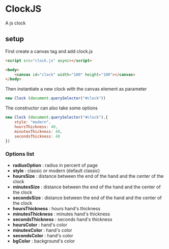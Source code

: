 # ClockJS

A js clock

## setup

First create a canvas tag and add clock.js

```html
<script src="clock.js" async></script>
```

```html
<body>
    <canvas id="clock" width="100" height="100"></canvas>
</body>
```

Then instantiate a new clock with the canvas element as parameter

```javascript
new Clock (document.querySelector("#clock"))
```
The constructor can also take some options

```javascript
new Clock (document.querySelector("#clock"),{
    style: "modern",
    hoursThickness: 40,
    minutesThickness: 40,
    secondsThickness: 40
})
```

### Options list

* **radiusOption** : radius in percent of page
* **style** : classic or modern (default classic)
* **hoursSize** : distance between the end of the hand and the center of the clock
* **minutesSize** : distance between the end of the hand and the center of the clock
* **secondsSize** : distance between the end of the hand and the center of the clock
* **hoursThickness** : hours hand's thickness
* **minutesThickness** : minutes hand's thickness
* **secondsThickness** : seconds hand's thickness
* **hoursColor** : hand's color
* **minutesColor** : hand's color
* **secondsColor** : hand's color
* **bgColor** : background's color
